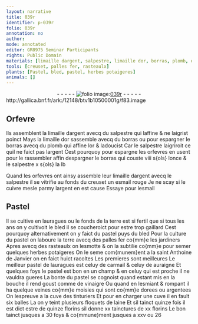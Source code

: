```yaml
---
layout: narrative
title: 039r
identifier: p-039r
folio: 039r
annotation: no
author:
mode: annotated
editor: GR8975 Seminar Participants
rights: Public Domain
materials: [limaille dargent, salpestre, limaille dor, borras, plomb, or, argent, esmail rouge, cuivre, esmail, Pastel, terre, fer, vinaigre, laine]
tools: [creuset, palles fer, rasteaulx]
plants: [Pastel, bled, pastel, herbes potaigeres]
animals: []
---
```


<div class="folio" align="center">- - - - - <a href="http://gallica.bnf.fr/ark:/12148/btv1b10500001g/f83.image" target="_blank"><img src="https://cu-mkp.github.io/2017-workshop-edition/assets/photo-icon.png" alt="folio image: " style="display:inline-block; margin-bottom:-3px;"/>039r</a> - - - - - </div> http://gallica.bnf.fr/ark:/12148/btv1b10500001g/f83.image   

## <span class="pro">Orfevre</span>

 
Ils assemblent la <span class="m">limaille dargent</span> avecq du <span class="m">salpestre</span> qui laffine & ne laigrist poinct Mays la <span class="m">limaille dor</span> sassemble avecq du <span class="m">borras</span> ou pour espargner le <span class="m">borras</span> avecq du <span class="m">plomb</span> qui affine l<span class="m">or</span> & ladoucist Car le <span class="m">salpestre</span> laigriroit ce quil ne faict pas l<span class="m">argent</span> Cest pourquoy pour espargne les <span class="pro">orfevres</span> en usent pour le rassembler affin despargner le <span class="m">borras</span> qui couste viii <span class="cn">s{ols}</span> l<span class="ms">once</span> & le <span class="m">salpestre</span> x <span class="cn">s{ols}</span> la <span class="ms">lb</span>
 
Quand les <span class="pro">orfevres</span> ont ainsy assemble leur <span class="m">limaille dargent</span> avecq le <span class="m">salpestre</span> il se vitrifie au fonds du <span class="tl">creuset</span> un <span class="m">esmail rouge</span> Je ne scay si le <span class="m">cuivre</span> mesle parmy l<span class="m">argent</span> en est cause Essaye pour l<span class="m">esmail</span>
    

## <span class="m"><span class="pa">Pastel</span></span>

 
Il se cultive en <span class="pl">lauragues</span> ou le fonds de la <span class="m">terre</span> est si fertil que si <span class="tmp">tous les ans</span> on y cultivoit le <span class="pa">bled</span> il se coucheroict pour estre trop gaillard Cest pourquoy alternativement on y faict du <span class="pa">pastel</span> puys du <span class="pa">bled</span> Pour la culture du <span class="pa">pastel</span> on laboure la <span class="m">terre</span> avecq des <span class="tl">palles <span class="m">fer</span></span> co{mm}e les <span class="pro">jardiners</span> Apres avecq des <span class="tl">rasteaulx</span> on lesmotte & on la subtilie co{mm}e pour semer quelques <span class="pa">herbes potaigeres</span> On le seme com{munem}ent a la <span class="tmp">saint Anthoine de Janvier</span> on en faict huict racoltes Les premieres sont meilleures Le meilleur <span class="pa">pastel</span> de <span class="pl">lauragues</span> est celuy de <span class="pl">carmail</span> & celuy de <span class="pl">auraigne</span> Et quelques foys le <span class="pa">pastel</span> est bon en un champ & en celuy qui est proche il ne vauldra gueres La bonte du <span class="pa">pastel</span> se cognoist quand estant mis en la <span class="bp">bouche</span> il rend goust comme de <span class="m">vinaigre</span> Ou quand en lesmiant & rompant il ha quelque veines co{mm}e moisies qui sont co{mm}e dorees ou argentees On lespreuve a la cuve des <span class="pro">tinturiers</span> Et pour en charger une cuve il en fault six <span class="ms">balles</span> La on y teint plusieurs floquets de <span class="m">laine</span> Et sil tainct quinze fois il est dict estre de quinze <span class="cn">florins</span> sil donne xx tainctures de xx <span class="cn">florins</span> Le bon tainct jusques a 30 foys & co{mmune}ment jusques a xxv ou 26
 